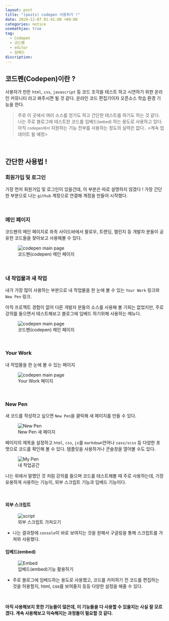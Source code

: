 ```yaml
---
layout: post
title: "(posts) codepen 사용하기 !"
date: 2024-12-07 01:41:00 +09:00
categories: notice
usemathjax: true
tag:
  - Codepen
  - 코드펜
  - editor
  - 임베드
discription:
---
```


## 코드펜(Codepen)이란 ?

사용자가 만든 `html`, `css`, `javascript` 등 코드 조각을 테스트 하고 시연하기 위한 온라인 커뮤니티 라고 봐주시면 될 것 같다. 온라인 코드 편집기이자 오픈소스 학습 환경 기능을 한다.

> 주로 이 곳에서 여러 소스를 얻기도 하고 간단한 테스트를 하기도 하는 것 같다. 나는 주로 블로그에 테스트한 코드를 임베드(`embed`) 하는 용도로 사용하고 있다. 아직 `codepen에서` 지원하는 기능 전부를 사용하는 정도의 실력은 없다.. <계속 업데이트 될 예정>

<br>

## 간단한 사용법 !

### 회원가입 및 로그인

가장 먼저 회원가입 및 로그인이 있을건데, 이 부분은 따로 설명하지 않겠다 ! 가장 간단한 부분으로 나는 `github` 계정으로 연결해 계정을 만들어 시작했다.

<br>

### 메인 페이지

코드펜의 메인 페이지로 좌측 사이드바에서 팔로우, 트렌딩, 챌린지 등 개발자 분들이 공유한 코드들을 찾아보고 사용해볼 수 있다.

<figure>
<img src="/assets/img/codepen-img-1.png" alt="codepen main page">
<figcaption>코드펜(codepen) 메인 페이지</figcaption>
</figure>

<br>

### 내 작업물과 새 작업

내가 가장 많이 사용하는 부분으로 내 작업물을 한 눈에 볼 수 있는 `Your Work` 링크와 `New Pen` 링크.

아직 프로젝트 경험이 없어 다른 개발자 분들의 소스를 사용해 볼 기회는 없었지만, 주로 강의를 들으면서 테스트해보고 블로그에 임베드 하기위해 사용하는 메뉴다.

<figure>
<img src="/assets/img/codepen-img-2.png" alt="codepen main page">
<figcaption>코드펜(codepen) 메인 페이지</figcaption>
</figure>

<br>

### Your Work

내 작업물을 한 눈에 볼 수 있는 페이지

<figure>
<img src="/assets/img/codepen-img-3.png" alt="codepen main page">
<figcaption>Your Work 페이지</figcaption>
</figure>

<br>

### New Pen

새 코드를 작성하고 싶으면 `New Pen`을 클릭해 새 페이지를 만들 수 있다.

<figure>
<img src="/assets/img/codepen-img-4.png" alt="New Pen">
<figcaption>New Pen 새 페이지</figcaption>
</figure>

페이지의 제목을 설정하고 `html`, `css`, `js`를 `markdown`언어나 `sass/scss` 등 다양한 포맷으로 코드를 확인해 볼 수 있다. 템플릿을 사용하거나 콘솔창을 열어볼 수도 있다.

<figure>
<img src="/assets/img/codepen-img-5.png" alt="My Pen">
<figcaption>내 작업공간</figcaption>
</figure>

나는 위에서 말했던 것 처럼 강의를 들으며 코드를 테스트해볼 때 주로 사용하는데, 가장 유용하게 사용하는 기능이, 외부 스크립트 기능과 임베드 기능이다.

<br>

#### 외부 스크립트

<figure>
<img src="/assets/img/codepen-img-6.png" alt="script">
<figcaption>외부 스크립트 가져오기</figcaption>
</figure>

- 나는 결과창에 `console`이 바로 보여지는 것을 원해서 구글링을 통해 스크립트를 가져와 사용했다.

#### 임베드(embed)

<figure>
<img src="/assets/img/codepen-img-7.png" alt="Embed">
<figcaption>임베드(embed)기능 활용하기</figcaption>
</figure>

- 주로 블로그에 임베드하는 용도로 사용했고, 코드를 카피하기 전 코드를 편집하는 것을 허용할지, html, css를 보여줄지 등등 다양한 설정을 해줄 수 있다.

<br>

**아직 사용해보지 못한 기능들이 많은데, 이 기능들을 다 사용할 수 있을지는 사실 잘 모르겠다. 계속 사용해보고 익숙해지는 과정들이 필요할 것 같다.**
